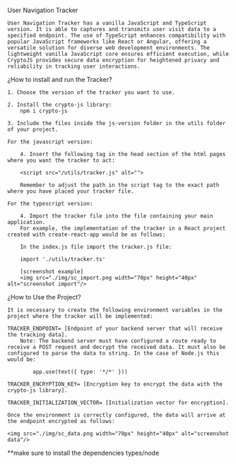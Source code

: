 User Navigation Tracker

    User Navigation Tracker has a vanilla JavaScript and TypeScript version. It is able to captures and transmits user visit data to a specified endpoint. The use of TypeScript enhances compatibility with popular JavaScript frameworks like React or Angular, offering a versatile solution for diverse web development environments. The lightweight vanilla JavaScript core ensures efficient execution, while CryptoJS provides secure data encryption for heightened privacy and reliability in tracking user interactions.

¿How to install and run the Tracker?

    1. Choose the version of the tracker you want to use.

    2. Install the crypto-js library:
        npm i crypto-js

    3. Include the files inside the js-version folder in the utils folder of your project.

    For the javascript version: 

        4. Insert the following tag in the head section of the html pages where you want the tracker to act:

        <script src="/utils/tracker.js" alt="">

        Remember to adjust the path in the script tag to the exact path where you have placed your tracker file.

    For the typescript version:

        4. Import the tracker file into the file containing your main application.
        For example, the implementation of the tracker in a React project created with create-react-app would be as follows:

        In the index.js file import the tracker.js file:

        import './utils/tracker.ts'

        [screenshot example]
        <img src="./img/sc_import.png width="70px" height="40px" alt="screenshot import"/>


¿How to Use the Project?

    It is necessary to create the following environment variables in the project where the tracker will be implemented:

    TRACKER_ENDPOINT= [Endpoint of your backend server that will receive the tracking data].
        Note: The backend server must have configured a route ready to receive a POST request and decrypt the received data. It must also be configured to parse the data to string. In the case of Node.js this would be:

            app.use(text({ type: '*/*' }))

    TRACKER_ENCRYPTION_KEY= [Encryption key to encrypt the data with the crypto-js library].

    TRACKER_INITIALIZATION_VECTOR= [Initialization vector for encryption].

    Once the environment is correctly configured, the data will arrive at the endpoint encrypted as follows:

    <img src="./img/sc_data.png width="70px" height="40px" alt="screenshot data"/>



**make sure to install the dependencies types/node
